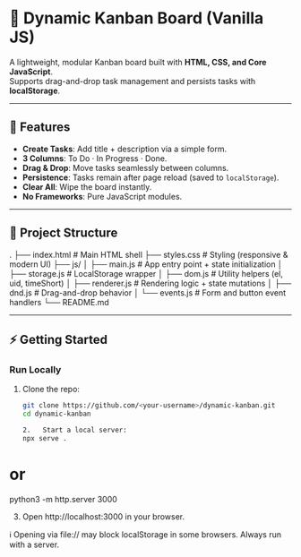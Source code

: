 # 📝 Dynamic Kanban Board (Vanilla JS)

A lightweight, modular Kanban board built with **HTML, CSS, and Core JavaScript**.  
Supports drag-and-drop task management and persists tasks with **localStorage**.

---

## 🚀 Features
- **Create Tasks**: Add title + description via a simple form.
- **3 Columns**: To Do · In Progress · Done.
- **Drag & Drop**: Move tasks seamlessly between columns.
- **Persistence**: Tasks remain after page reload (saved to `localStorage`).
- **Clear All**: Wipe the board instantly.
- **No Frameworks**: Pure JavaScript modules.

---

## 📂 Project Structure

.
├── index.html        # Main HTML shell
├── styles.css        # Styling (responsive & modern UI)
├── js/
│   ├── main.js       # App entry point + state initialization
│   ├── storage.js    # LocalStorage wrapper
│   ├── dom.js        # Utility helpers (el, uid, timeShort)
│   ├── renderer.js   # Rendering logic + state mutations
│   ├── dnd.js        # Drag-and-drop behavior
│   └── events.js     # Form and button event handlers
└── README.md

---

## ⚡ Getting Started

### Run Locally
1. Clone the repo:
   ```bash
   git clone https://github.com/<your-username>/dynamic-kanban.git
   cd dynamic-kanban

   2.	Start a local server:
   npx serve .
# or
python3 -m http.server 3000

3.	Open http://localhost:3000 in your browser.

ℹ️ Opening via file:// may block localStorage in some browsers. Always run with a server.
